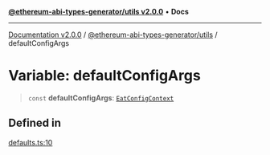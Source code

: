 [**@ethereum-abi-types-generator/utils v2.0.0**](../README.md) • **Docs**

***

[Documentation v2.0.0](../../../packages.md) / [@ethereum-abi-types-generator/utils](../README.md) / defaultConfigArgs

# Variable: defaultConfigArgs

> `const` **defaultConfigArgs**: [`EatConfigContext`](../../types/type-aliases/EatConfigContext.md)

## Defined in

[defaults.ts:10](https://github.com/niZmosis/ethereum-abi-types-generator/blob/34014c6ac1a58a7622fbd21e7421270aae38bf36/packages/utils/src/defaults.ts#L10)
